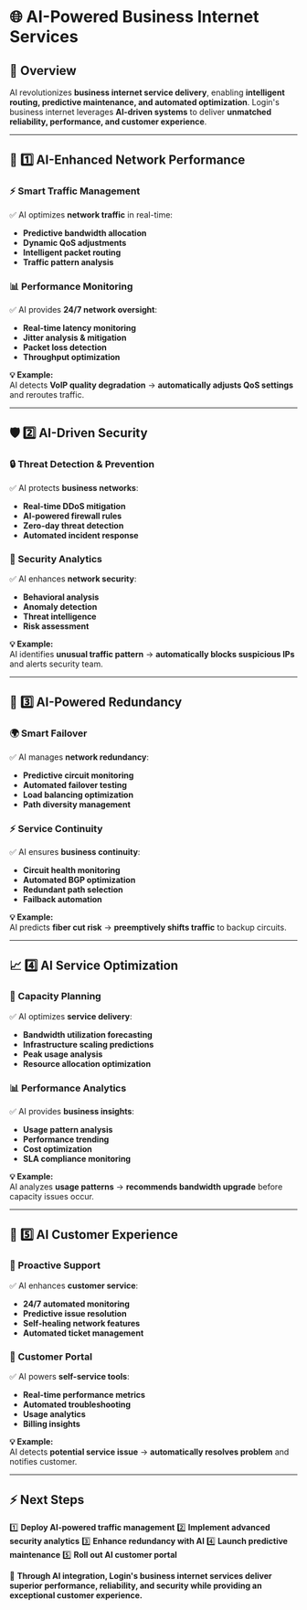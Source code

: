 # 🌐 AI-Powered Business Internet Services

## 📌 Overview
AI revolutionizes **business internet service delivery**, enabling **intelligent routing, predictive maintenance, and automated optimization**. Login's business internet leverages **AI-driven systems** to deliver **unmatched reliability, performance, and customer experience**.

---

## 🚀 1️⃣ AI-Enhanced Network Performance
### **⚡ Smart Traffic Management**
✅ AI optimizes **network traffic** in real-time:
- **Predictive bandwidth allocation**
- **Dynamic QoS adjustments**
- **Intelligent packet routing**
- **Traffic pattern analysis**

### **📊 Performance Monitoring**
✅ AI provides **24/7 network oversight**:
- **Real-time latency monitoring**
- **Jitter analysis & mitigation**
- **Packet loss detection**
- **Throughput optimization**

**💡 Example:**  
AI detects **VoIP quality degradation** → **automatically adjusts QoS settings** and reroutes traffic.

---

## 🛡️ 2️⃣ AI-Driven Security
### **🔒 Threat Detection & Prevention**
✅ AI protects **business networks**:
- **Real-time DDoS mitigation**
- **AI-powered firewall rules**
- **Zero-day threat detection**
- **Automated incident response**

### **🎯 Security Analytics**
✅ AI enhances **network security**:
- **Behavioral analysis**
- **Anomaly detection**
- **Threat intelligence**
- **Risk assessment**

**💡 Example:**  
AI identifies **unusual traffic pattern** → **automatically blocks suspicious IPs** and alerts security team.

---

## 🔄 3️⃣ AI-Powered Redundancy
### **🌍 Smart Failover**
✅ AI manages **network redundancy**:
- **Predictive circuit monitoring**
- **Automated failover testing**
- **Load balancing optimization**
- **Path diversity management**

### **⚡ Service Continuity**
✅ AI ensures **business continuity**:
- **Circuit health monitoring**
- **Automated BGP optimization**
- **Redundant path selection**
- **Failback automation**

**💡 Example:**  
AI predicts **fiber cut risk** → **preemptively shifts traffic** to backup circuits.

---

## 📈 4️⃣ AI Service Optimization
### **🎯 Capacity Planning**
✅ AI optimizes **service delivery**:
- **Bandwidth utilization forecasting**
- **Infrastructure scaling predictions**
- **Peak usage analysis**
- **Resource allocation optimization**

### **📊 Performance Analytics**
✅ AI provides **business insights**:
- **Usage pattern analysis**
- **Performance trending**
- **Cost optimization**
- **SLA compliance monitoring**

**💡 Example:**  
AI analyzes **usage patterns** → **recommends bandwidth upgrade** before capacity issues occur.

---

## 🤝 5️⃣ AI Customer Experience
### **🎯 Proactive Support**
✅ AI enhances **customer service**:
- **24/7 automated monitoring**
- **Predictive issue resolution**
- **Self-healing network features**
- **Automated ticket management**

### **📱 Customer Portal**
✅ AI powers **self-service tools**:
- **Real-time performance metrics**
- **Automated troubleshooting**
- **Usage analytics**
- **Billing insights**

**💡 Example:**  
AI detects **potential service issue** → **automatically resolves problem** and notifies customer.

---

## ⚡ Next Steps
1️⃣ **Deploy AI-powered traffic management**
2️⃣ **Implement advanced security analytics**
3️⃣ **Enhance redundancy with AI**
4️⃣ **Launch predictive maintenance**
5️⃣ **Roll out AI customer portal**

🚀 **Through AI integration, Login's business internet services deliver superior performance, reliability, and security while providing an exceptional customer experience.** 